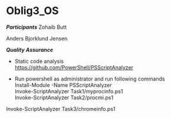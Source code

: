 # Oblig3_OS

***Participants***
Zohaib Butt 

Anders Bjorklund Jensen

***Quality Assurance***
- Static code analysis\
https://github.com/PowerShell/PSScriptAnalyzer

- Run powershell as administrator and run following commands\
Install-Module -Name PSScriptAnalyzer\
Invoke-ScriptAnalyzer Task1/myprocinfo.ps1\
Invoke-ScriptAnalyzer Task2/procmi.ps1

Invoke-ScriptAnalyzer Task3/chromeinfo.ps1

